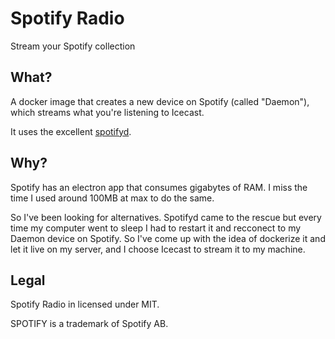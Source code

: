 # Spotify Radio

Stream your Spotify collection

## What?

A docker image that creates a new device on Spotify (called "Daemon"), which streams what you're listening to Icecast.

It uses the excellent [spotifyd](https://github.com/Spotifyd/spotifyd).

## Why?

Spotify has an electron app that consumes gigabytes of RAM. I miss the time I used around 100MB at max to do the same.

So I've been looking for alternatives. Spotifyd came to the rescue but every time my computer went to sleep I had to restart it and recconect to my Daemon device on Spotify. So I've come up with the idea of dockerize it and let it live on my server, and I choose Icecast to stream it to my machine.

## Legal
Spotify Radio in licensed under MIT.

SPOTIFY is a trademark of Spotify AB.
